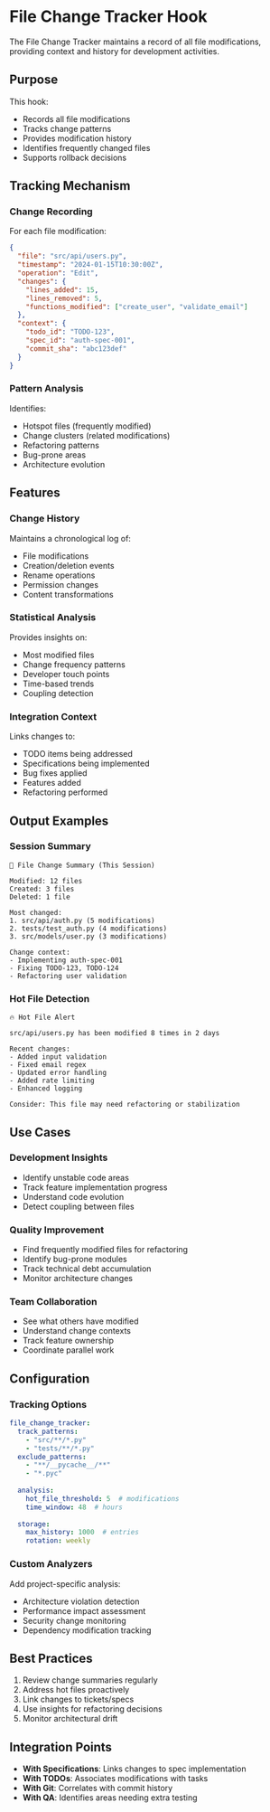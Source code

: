# File Change Tracker Hook

The File Change Tracker maintains a record of all file modifications, providing context and history for development activities.

## Purpose

This hook:
- Records all file modifications
- Tracks change patterns
- Provides modification history
- Identifies frequently changed files
- Supports rollback decisions

## Tracking Mechanism

### Change Recording
For each file modification:
```json
{
  "file": "src/api/users.py",
  "timestamp": "2024-01-15T10:30:00Z",
  "operation": "Edit",
  "changes": {
    "lines_added": 15,
    "lines_removed": 5,
    "functions_modified": ["create_user", "validate_email"]
  },
  "context": {
    "todo_id": "TODO-123",
    "spec_id": "auth-spec-001",
    "commit_sha": "abc123def"
  }
}
```

### Pattern Analysis
Identifies:
- Hotspot files (frequently modified)
- Change clusters (related modifications)
- Refactoring patterns
- Bug-prone areas
- Architecture evolution

## Features

### Change History
Maintains a chronological log of:
- File modifications
- Creation/deletion events
- Rename operations
- Permission changes
- Content transformations

### Statistical Analysis
Provides insights on:
- Most modified files
- Change frequency patterns
- Developer touch points
- Time-based trends
- Coupling detection

### Integration Context
Links changes to:
- TODO items being addressed
- Specifications being implemented
- Bug fixes applied
- Features added
- Refactoring performed

## Output Examples

### Session Summary
```
📝 File Change Summary (This Session)

Modified: 12 files
Created: 3 files
Deleted: 1 file

Most changed:
1. src/api/auth.py (5 modifications)
2. tests/test_auth.py (4 modifications)
3. src/models/user.py (3 modifications)

Change context:
- Implementing auth-spec-001
- Fixing TODO-123, TODO-124
- Refactoring user validation
```

### Hot File Detection
```
🔥 Hot File Alert

src/api/users.py has been modified 8 times in 2 days

Recent changes:
- Added input validation
- Fixed email regex
- Updated error handling
- Added rate limiting
- Enhanced logging

Consider: This file may need refactoring or stabilization
```

## Use Cases

### Development Insights
- Identify unstable code areas
- Track feature implementation progress
- Understand code evolution
- Detect coupling between files

### Quality Improvement
- Find frequently modified files for refactoring
- Identify bug-prone modules
- Track technical debt accumulation
- Monitor architecture changes

### Team Collaboration
- See what others have modified
- Understand change contexts
- Track feature ownership
- Coordinate parallel work

## Configuration

### Tracking Options
```yaml
file_change_tracker:
  track_patterns:
    - "src/**/*.py"
    - "tests/**/*.py"
  exclude_patterns:
    - "**/__pycache__/**"
    - "*.pyc"
  
  analysis:
    hot_file_threshold: 5  # modifications
    time_window: 48  # hours
    
  storage:
    max_history: 1000  # entries
    rotation: weekly
```

### Custom Analyzers
Add project-specific analysis:
- Architecture violation detection
- Performance impact assessment
- Security change monitoring
- Dependency modification tracking

## Best Practices

1. Review change summaries regularly
2. Address hot files proactively
3. Link changes to tickets/specs
4. Use insights for refactoring decisions
5. Monitor architectural drift

## Integration Points

- **With Specifications**: Links changes to spec implementation
- **With TODOs**: Associates modifications with tasks
- **With Git**: Correlates with commit history
- **With QA**: Identifies areas needing extra testing